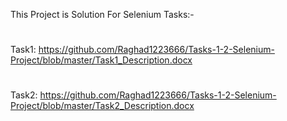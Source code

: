 This Project is Solution For Selenium Tasks:-
#
Task1: https://github.com/Raghad1223666/Tasks-1-2-Selenium-Project/blob/master/Task1_Description.docx 
#
Task2: https://github.com/Raghad1223666/Tasks-1-2-Selenium-Project/blob/master/Task2_Description.docx
